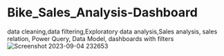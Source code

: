# Bike_Sales_Analysis-Dashboard
data cleaning,data filtering,Exploratory data analysis,Sales analysis, sales relation, Power Query, Data Model, dashboards with filters
![Screenshot 2023-09-04 232653](https://github.com/Bremsridhar/Bike_Sales_Analysis-Dashboard/assets/110837365/4c47b41a-7256-401d-8cf1-96daf4b7c00e)
